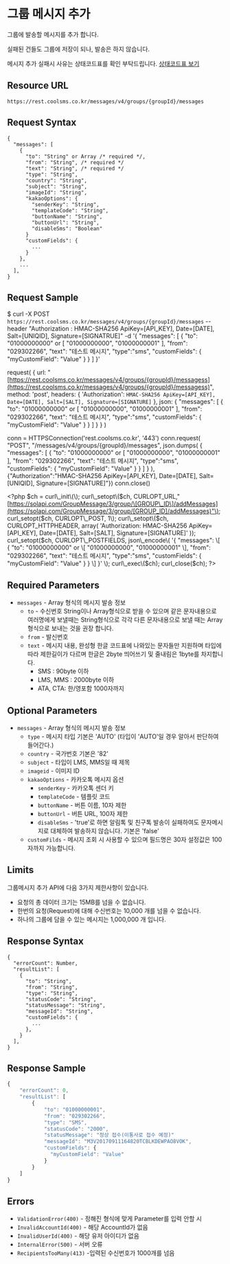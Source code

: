 # 그룹 메시지 추가

그룹에 발송할 메시지를 추가 합니다.

실패된 건들도 그룹에 저장이 되나, 발송은 하지 않습니다.

메시지 추가 실패시 사유는 상태코드표를 확인 부탁드립니다. [상태코드표 보기](https://docs.coolsms.co.kr/3.%20rest/messageStatusCode.html)

## Resource URL

`https://rest.coolsms.co.kr/messages/v4/groups/{groupId}/messages`

## Request Syntax

```text
{
  "messages": [
    {
      "to": "String" or Array /* required */,
      "from": "String", /* required */
      "text": "String", /* required */
      "type": "String",
      "country": "String",
      "subject": "String",
      "imageId": "String",
      "kakaoOptions": {
        "senderKey": "String",
        "templateCode": "String",
        "buttonName": "String",
        "buttonUrl": "String",
        "disableSms": "Boolean"
      }
      "customFields": {
        ...
      }
    },
    ...
  ],
}
```

## Request Sample

$ curl -X POST `https://rest.coolsms.co.kr/messages/v4/groups/{groupId}/messages`  --header "Authorization : HMAC-SHA256 ApiKey=\[API\_KEY\], Date=\[DATE\], Salt=\[UNIQID\], Signature=\[SIGNATRUE\]"  -d '{ "messages": \[ { "to": "01000000000" or \[ "01000000000", "01000000001" \], "from": "029302266", "text": "테스트 메시지", "type":"sms", "customFields": { "myCustomField": "Value" } } \] }'

request\( { url: "[https://rest.coolsms.co.kr/messages/v4/groups/{groupId}/messagess](https://rest.coolsms.co.kr/messages/v4/groups/{groupId}/messagess)", method: 'post', headers: { 'Authorization': `HMAC-SHA256 ApiKey=[API_KEY], Date=[DATE], Salt=[SALT], Signature=[SIGNATURE]` }, json: { "messages": \[ { "to": "01000000000" or \[ "01000000000", "01000000001" \], "from": "029302266", "text": "테스트 메시지", "type":"sms", "customFields": { "myCustomField": "Value" } } \] } } \)

conn = HTTPSConnection\('rest.coolsms.co.kr', '443'\) conn.request\( "POST", "/messages/v4/groups/{groupId}/messages", json.dumps\( { "messages": \[ { "to": "01000000000" or \[ "01000000000", "01000000001" \], "from": "029302266", "text": "테스트 메시지", "type":"sms", "customFields": { "myCustomField": "Value" } } \] } \), {"Authorization":"HMAC-SHA256 ApiKey=\[API\_KEY\], Date=\[DATE\], Salt=\[UNIQID\], Signature=\[SIGNATURE\]"}\) conn.close\(\)

&lt;?php $ch = curl\_init\(\); curl\_setopt\($ch, CURLOPT\_URL,"[https://solapi.com/GroupMessage/3/group/\[GROUP\_ID\]/addMessages](https://solapi.com/GroupMessage/3/group/[GROUP_ID]/addMessages)"\); curl\_setopt\($ch, CURLOPT\_POST, 1\); curl\_setopt\($ch, CURLOPT\_HTTPHEADER, array\( 'Authorization: HMAC-SHA256 ApiKey=\[API\_KEY\], Date=\[DATE\], Salt=\[SALT\], Signature=\[SIGNATURE\]' \)\); curl\_setopt\($ch, CURLOPT\_POSTFIELDS, json\_encode\( '{ "messages": \[ { "to": "01000000000" or \[ "01000000000", "01000000001" \], "from": "029302266", "text": "테스트 메시지", "type":"sms", "customFields": { "myCustomField": "Value" } } \] }' \); curl\_exec\($ch\); curl\_close\($ch\); ?&gt;

## Required Parameters

* `messages` - Array 형식의 메시지 발송 정보
  * `to` - 수신번호 String이나 Array형식으로 받을 수 있으며 같은 문자내용으로 여러명에게 보낼때는 String형식으로 각각 다른 문자내용으로 보낼 때는 Array형식으로 보내는 것을 권장 합니다.
  * `from` - 발신번호
  * `text` - 메시지 내용, 완성형 한글 코드표에 나와있는 문자들만 지원하며 타입에 따라 제한길이가 다르며 한글은 2byte 띄어쓰기 및 줄내림은 1byte를 차지합니다.
    * SMS : 90byte 이하
    * LMS, MMS : 2000byte 이하
    * ATA, CTA: 한/영포함 1000자까지

## Optional Parameters

* `messages` - Array 형식의 메시지 발송 정보
  * `type` - 메시지 타입 기본은 'AUTO' \(타입이 'AUTO'일 경우 알아서 판단하여 들어간다.\)
  * `country` - 국가번호 기본은 '82'
  * `subject` - 타입이 LMS, MMS일 때 제목
  * `imageid` - 이미지 ID
  * `kakaoOptions` - 카카오톡 메시지 옵션
    * `senderKey` - 카카오톡 센더 키
    * `templateCode` - 템플릿 코드
    * `buttonName` - 버튼 이름, 10자 제한
    * `buttonUrl` - 버튼 URL, 100자 제한
    * `disableSms` - 'true'로 하면 알림톡 및 친구톡 발송이 실패하여도 문자메시지로 대체하여 발송하지 않습니다. 기본은 'false'
  * `customFilds` - 메시지 조회 시 사용할 수 있으며 필드명은 30자 설정값은 100자까지 가능합니다.

## Limits

그룹메시지 추가 API에 다음 3가지 제한사항이 있습니다.

* 요청의 총 데이터 크기는 15MB를 넘을 수 없습니다.
* 한번의 요청\(Request\)에 대해 수신번호는 10,000 개를 넘을 수 없습니다.
* 하나의 그룹에 담을 수 있는 메시지는 1,000,000 개 입니다.

## Response Syntax

```text
{
  "errorCount": Number,
  "resultList": [
    {
      "to": "String",
      "from": "String",     
      "type": "String",
      "statusCode": "String",
      "statusMessage": "String",
      "messageId": "String",
      "customFields": {
        ...
      },      
    }
  ],
}
```

## Response Sample

```javascript
{
    "errorCount": 0,
    "resultList": [
        {
            "to": "01000000001",
            "from": "029302266",
            "type": "SMS",            
            "statusCode": "2000",
            "statusMessage": "정상 접수(이통사로 접수 예정)"
            "messageId": "M3V20170911164820TCBLKDEWPAO8VOK",
            "customFields": {
              "myCustomField": "Value"
            }
        }
    ]
}
```

## Errors

* `ValidationError(400)` - 정해진 형식에 맞게 Parameter를 입력 안할 시
* `InvalidAccountId(400)` - 해당 AccountId가 없음
* `InvalidUserId(400)` - 해당 유저 아이디가 없음
* `InternalError(500)` - 서버 오류
* `RecipientsTooMany(413)` -입력된 수신번호가 1000개를 넘음

